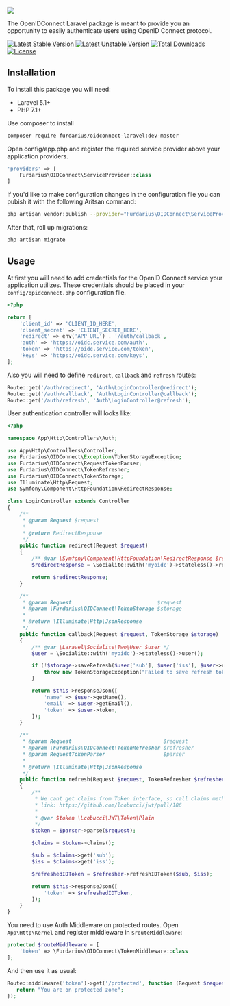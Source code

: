 ![](https://habrastorage.org/web/7c1/a19/e76/7c1a19e76cf54cb1adf2217a156b7310.png)

The OpenIDConnect Laravel package is meant to provide you an opportunity to easily authenticate users using OpenID Connect protocol.

[![Latest Stable Version](https://poser.pugx.org/furdarius/oidconnect-laravel/v/stable)](https://packagist.org/packages/furdarius/oidconnect-laravel)
[![Latest Unstable Version](https://poser.pugx.org/furdarius/oidconnect-laravel/v/unstable)](https://packagist.org/packages/furdarius/oidconnect-laravel)
[![Total Downloads](https://poser.pugx.org/furdarius/oidconnect-laravel/downloads)](https://packagist.org/packages/furdarius/oidconnect-laravel)
[![License](https://poser.pugx.org/furdarius/oidconnect-laravel/license)](https://packagist.org/packages/furdarius/oidconnect-laravel)

## Installation

To install this package you will need:
* Laravel 5.1+
* PHP 7.1+

Use composer to install
```bash
composer require furdarius/oidconnect-laravel:dev-master
```

Open config/app.php and register the required service provider above your application providers.
```php
'providers' => [
    Furdarius\OIDConnect\ServiceProvider::class
]
```

If you'd like to make configuration changes in the configuration file you can pubish it with the following Aritsan command:
```bash
php artisan vendor:publish --provider="Furdarius\OIDConnect\ServiceProvider"
```

After that, roll up migrations:
```bash
php artisan migrate
```

## Usage

At first you will need to add credentials for the OpenID Connect service your application utilizes.
These credentials should be placed in your `config/opidconnect.php` configuration file.


```php
<?php

return [
    'client_id' => 'CLIENT_ID_HERE',
    'client_secret' => 'CLIENT_SECRET_HERE',
    'redirect' => env('APP_URL') . '/auth/callback',
    'auth' => 'https://oidc.service.com/auth',
    'token' => 'https://oidc.service.com/token',
    'keys' => 'https://oidc.service.com/keys',
];
```

Also you will need to define `redirect`, `callback` and `refresh` routes:
```php
Route::get('/auth/redirect', 'Auth\LoginController@redirect');
Route::get('/auth/callback', 'Auth\LoginController@callback');
Route::get('/auth/refresh', 'Auth\LoginController@refresh');
```

User authentication controller will looks like:

```php
<?php

namespace App\Http\Controllers\Auth;

use App\Http\Controllers\Controller;
use Furdarius\OIDConnect\Exception\TokenStorageException;
use Furdarius\OIDConnect\RequestTokenParser;
use Furdarius\OIDConnect\TokenRefresher;
use Furdarius\OIDConnect\TokenStorage;
use Illuminate\Http\Request;
use Symfony\Component\HttpFoundation\RedirectResponse;

class LoginController extends Controller
{
    /**
     * @param Request $request
     *
     * @return RedirectResponse
     */
    public function redirect(Request $request)
    {
        /** @var \Symfony\Component\HttpFoundation\RedirectResponse $redirectResponse */
        $redirectResponse = \Socialite::with('myoidc')->stateless()->redirect();

        return $redirectResponse;
    }

    /**
     * @param Request                            $request
     * @param \Furdarius\OIDConnect\TokenStorage $storage
     *
     * @return \Illuminate\Http\JsonResponse
     */
    public function callback(Request $request, TokenStorage $storage)
    {
        /** @var \Laravel\Socialite\Two\User $user */
        $user = \Socialite::with('myoidc')->stateless()->user();

        if (!$storage->saveRefresh($user['sub'], $user['iss'], $user->refreshToken)) {
            throw new TokenStorageException("Failed to save refresh token");
        }

        return $this->responseJson([
            'name' => $user->getName(),
            'email' => $user->getEmail(),
            'token' => $user->token,
        ]);
    }

    /**
     * @param Request                              $request
     * @param \Furdarius\OIDConnect\TokenRefresher $refresher
     * @param RequestTokenParser                   $parser
     *
     * @return \Illuminate\Http\JsonResponse
     */
    public function refresh(Request $request, TokenRefresher $refresher, RequestTokenParser $parser)
    {
        /**
         * We cant get claims from Token interface, so call claims method implicitly
         * link: https://github.com/lcobucci/jwt/pull/186
         *
         * @var $token \Lcobucci\JWT\Token\Plain
         */
        $token = $parser->parse($request);

        $claims = $token->claims();

        $sub = $claims->get('sub');
        $iss = $claims->get('iss');

        $refreshedIDToken = $refresher->refreshIDToken($sub, $iss);

        return $this->responseJson([
            'token' => $refreshedIDToken,
        ]);
    }
}
```


You need to use Auth Middleware on protected routes.
Open `App\Http\Kernel` and register middleware in `$routeMiddleware`:
```php
protected $routeMiddleware = [
    'token' => \Furdarius\OIDConnect\TokenMiddleware::class
];
```

And then use it as usual:
```php
Route::middleware('token')->get('/protected', function (Request $request) {
   return "You are on protected zone";
});
```